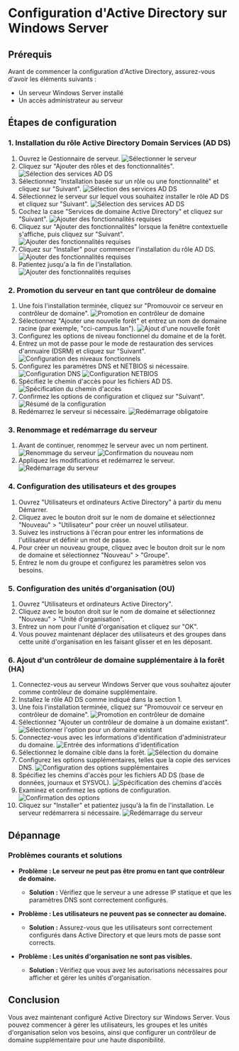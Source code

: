 # Configuration d'Active Directory sur Windows Server

## Prérequis

Avant de commencer la configuration d'Active Directory, assurez-vous d'avoir les éléments suivants :

- Un serveur Windows Server installé
- Un accès administrateur au serveur

## Étapes de configuration

### 1. Installation du rôle Active Directory Domain Services (AD DS)

1. Ouvrez le Gestionnaire de serveur.
   ![Sélectionner le serveur](../images/windows-adds/windows_server_adds_role_install_1.png)
2. Cliquez sur "Ajouter des rôles et des fonctionnalités".
   ![Sélection des services AD DS](../images/windows-adds/windows_server_adds_role_install_2.png)
3. Sélectionnez "Installation basée sur un rôle ou une fonctionnalité" et cliquez sur "Suivant".
   ![Sélection des services AD DS](../images/windows-adds/windows_server_adds_role_install_3.png)
4. Sélectionnez le serveur sur lequel vous souhaitez installer le rôle AD DS et cliquez sur "Suivant".
   ![Sélection des services AD DS](../images/windows-adds/windows_server_adds_role_install_4.png)
5. Cochez la case "Services de domaine Active Directory" et cliquez sur "Suivant".
   ![Ajouter des fonctionnalités requises](../images/windows-adds/windows_server_adds_role_install_7.png)
6. Cliquez sur "Ajouter des fonctionnalités" lorsque la fenêtre contextuelle s'affiche, puis cliquez sur "Suivant".
   ![Ajouter des fonctionnalités requises](../images/windows-adds/windows_server_adds_role_install_8.png)
7. Cliquez sur "Installer" pour commencer l'installation du rôle AD DS.
   ![Ajouter des fonctionnalités requises](../images/windows-adds/windows_server_adds_role_install_11.png)
8. Patientez jusqu'a la fin de l'installation.
   ![Ajouter des fonctionnalités requises](../images/windows-adds/windows_server_adds_role_install_13.png)

### 2. Promotion du serveur en tant que contrôleur de domaine

1. Une fois l'installation terminée, cliquez sur "Promouvoir ce serveur en contrôleur de domaine".
   ![Promotion en contrôleur de domaine](../images/windows-adds/windows_server_adds_configure_2.png)
2. Sélectionnez "Ajouter une nouvelle forêt" et entrez un nom de domaine racine (par exemple, "cci-campus.lan").
   ![Ajout d'une nouvelle forêt](../images/windows-adds/windows_server_adds_configure_name_forest.png)
3. Configurez les options de niveau fonctionnel du domaine et de la forêt.
4. Entrez un mot de passe pour le mode de restauration des services d'annuaire (DSRM) et cliquez sur "Suivant".
   ![Configuration des niveaux fonctionnels](../images/windows-adds/windows_server_adds_configure_forest_level.png)
5. Configurez les paramètres DNS et NETBIOS si nécessaire.
   ![Configuration DNS](../images/windows-adds/windows_server_adds_configure_dns.png)
   ![Configuration NETBIOS](../images/windows-adds/windows_server_adds_configure_netbios.png)
6. Spécifiez le chemin d'accès pour les fichiers AD DS.
   ![Spécification du chemin d'accès](../images/windows-adds/windows_server_adds_configure_path.png)
7. Confirmez les options de configuration et cliquez sur "Suivant".
   ![Résumé de la configuration](../images/windows-adds/windows_server_adds_configure_resume.png)
8. Redémarrez le serveur si nécessaire.
   ![Redémarrage obligatoire](../images/windows-adds/windows_server_adds_configure_restart.png)

### 3. Renommage et redémarrage du serveur

1. Avant de continuer, renommez le serveur avec un nom pertinent.
   ![Renommage du serveur](../images/windows-adds/windows_server_adds_pc_rename_1.png)
   ![Confirmation du nouveau nom](../images/windows-adds/windows_server_adds_pc_rename_2.png)
2. Appliquez les modifications et redémarrez le serveur.
   ![Redémarrage du serveur](../images/windows-adds/windows_server_adds_pc_restart.png)

### 4. Configuration des utilisateurs et des groupes

1. Ouvrez "Utilisateurs et ordinateurs Active Directory" à partir du menu Démarrer.
2. Cliquez avec le bouton droit sur le nom de domaine et sélectionnez "Nouveau" > "Utilisateur" pour créer un nouvel utilisateur.
3. Suivez les instructions à l'écran pour entrer les informations de l'utilisateur et définir un mot de passe.
4. Pour créer un nouveau groupe, cliquez avec le bouton droit sur le nom de domaine et sélectionnez "Nouveau" > "Groupe".
5. Entrez le nom du groupe et configurez les paramètres selon vos besoins.

### 5. Configuration des unités d'organisation (OU)

1. Ouvrez "Utilisateurs et ordinateurs Active Directory".
2. Cliquez avec le bouton droit sur le nom de domaine et sélectionnez "Nouveau" > "Unité d'organisation".
3. Entrez un nom pour l'unité d'organisation et cliquez sur "OK".
4. Vous pouvez maintenant déplacer des utilisateurs et des groupes dans cette unité d'organisation en les faisant glisser et en les déposant.

### 6. Ajout d'un contrôleur de domaine supplémentaire à la forêt (HA)

1. Connectez-vous au serveur Windows Server que vous souhaitez ajouter comme contrôleur de domaine supplémentaire.
2. Installez le rôle AD DS comme indiqué dans la section 1.
3. Une fois l'installation terminée, cliquez sur "Promouvoir ce serveur en contrôleur de domaine".
   ![Promotion en contrôleur de domaine](../images/windows-adds/windows_server_adds_ha_config_depl.png)
4. Sélectionnez "Ajouter un contrôleur de domaine à un domaine existant".
   ![Sélectionner l'option pour un domaine existant](../images/windows-adds/windows_server_adds_ha_config_option_domain.png)
5. Connectez-vous avec les informations d'identification d'administrateur du domaine.
   ![Entrée des informations d'identification](../images/windows-adds/windows_server_adds_ha_config_enter_pass.png)
6. Sélectionnez le domaine cible dans la forêt.
   ![Sélection du domaine](../images/windows-adds/windows_server_adds_ha_config_select_domain.png)
7. Configurez les options supplémentaires, telles que la copie des services DNS.
   ![Configuration des options supplémentaires](../images/windows-adds/windows_server_adds_ha_config_option_supl.png)
8. Spécifiez les chemins d'accès pour les fichiers AD DS (base de données, journaux et SYSVOL).
   ![Spécification des chemins d'accès](../images/windows-adds/windows_server_adds_ha_config_path.png)
9. Examinez et confirmez les options de configuration.
   ![Confirmation des options](../images/windows-adds/windows_server_adds_ha_config_confirm.png)
10. Cliquez sur "Installer" et patientez jusqu'à la fin de l'installation. Le serveur redémarrera si nécessaire.
    ![Redémarrage du serveur](../images/windows-adds/windows_server_adds_ha_config_restart.png)

## Dépannage

### Problèmes courants et solutions

- **Problème : Le serveur ne peut pas être promu en tant que contrôleur de domaine.**
  - **Solution :** Vérifiez que le serveur a une adresse IP statique et que les paramètres DNS sont correctement configurés.

- **Problème : Les utilisateurs ne peuvent pas se connecter au domaine.**
  - **Solution :** Assurez-vous que les utilisateurs sont correctement configurés dans Active Directory et que leurs mots de passe sont corrects.

- **Problème : Les unités d'organisation ne sont pas visibles.**
  - **Solution :** Vérifiez que vous avez les autorisations nécessaires pour afficher et gérer les unités d'organisation.

## Conclusion

Vous avez maintenant configuré Active Directory sur Windows Server. Vous pouvez commencer à gérer les utilisateurs, les groupes et les unités d'organisation selon vos besoins, ainsi que configurer un contrôleur de domaine supplémentaire pour une haute disponibilité.

